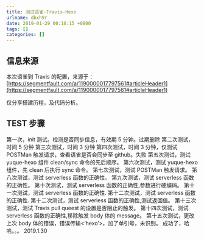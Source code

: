 ```yaml
---
title: 测试语雀-Travis-Hexo
urlname: dbxh9r
date: 2019-01-29 00:16:15 +0800
tags: []
categories: []
---
```


## 信息来源

本次语雀到 Travis 的配置，来源于：
[https://segmentfault.com/a/1190000017797561#articleHeader1](https://segmentfault.com/a/1190000017797561#articleHeader1)

仅分享搭建历程，及代码分析。

## TEST 步骤

第一次，init 测试。检测是否同步信息，有效期 5 分钟。过期删除
第二次测试，时间 5 分钟
第三次测试，时间 3 分钟
第四次测试，时间 3 分钟，仅测试 POSTMan 触发请求，查看语雀是否会同步至 github。失败
第五次测试，测试 yuque-hexo 组件 clean/sync 命令的先后顺序。
第六次测试，测试 yuque-hexo 组件，先 clean 后执行 sync 命令。
第七次测试，测试 POSTMan 触发请求。
第八次测试，测试 serverless 函数的正确性。
第九次测试，测试 serverless 函数的正确性。
第十次测试，测试 serverless 函数的正确性,参数进行硬编码。
第十一次测试，测试 serverless 函数的正确性.
第十二次测试，测试 serverless 函数的正确性.
第十二次测试，测试 serverless 函数的正确性,测试返回值。
第十三次测试，测试 Travis pull queest 的设置是否阻止的触发。
第十四次测试，测试 serverless 函数的正确性,移除触发 body 体的 message。
第十五次测试，更改上次 body 体的错误，错误传输<‘hexo’>，加了单引号，未识别。
成功了，哈哈。。。
2019.1.30
